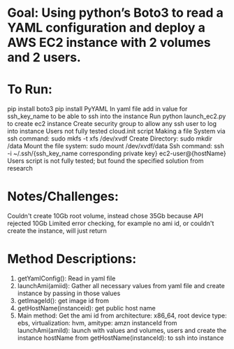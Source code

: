 # Goal: Using python’s Boto3 to read a YAML configuration and deploy a AWS EC2 instance with 2 volumes and 2 users.

# To Run: 
pip install boto3
pip install PyYAML
In yaml file add in value for ssh_key_name to be able to ssh into the instance
Run python launch_ec2.py to create ec2 instance
Create security group to allow any ssh user to log into instance
Users not fully tested cloud.init script
Making a file System via ssh command: sudo mkfs -t xfs /dev/xvdf
Create Directory: sudo mkdir /data
Mount the file system: sudo mount /dev/xvdf/data
Ssh command: ssh -i ~/.ssh/{ssh_key_name corresponding private key} ec2-user@{hostName}
Users script is not fully tested; but found the specified solution from research

# Notes/Challenges:
Couldn't create 10Gb root volume, instead chose 35Gb because API rejected 10Gb
Limited error checking, for example no ami id, or couldn't create the instance, will just return

# Method Descriptions:
1. getYamlConfig(): Read in yaml file
2. launchAmi(amiid): Gather all necessary values from yaml file and create instance by passing in those values
3. getImageId(): get image id from 
4. getHostName(instanceid): get public host name
5. Main method:
    Get the ami id from architecture: x86_64, root device type: ebs, virtualization: hvm, amitype: amzn
    instanceId from launchAmi(amiId): launch with values and volumes, users and create the instance
    hostName from getHostName(instanceId): to ssh into instance


